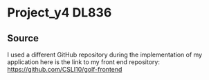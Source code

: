 # Project_y4 DL836
## Source
I used a different GitHub repository during the implementation of my application here is the link to my front end repository: https://github.com/CSLI10/golf-frontend
